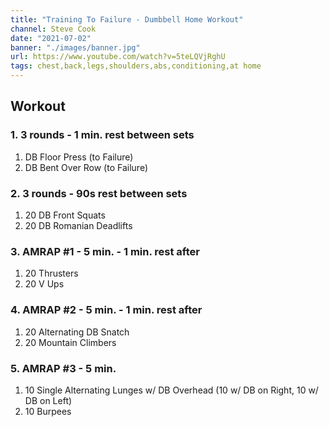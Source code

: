 ```yaml
---
title: "Training To Failure - Dumbbell Home Workout"
channel: Steve Cook
date: "2021-07-02"
banner: "./images/banner.jpg"
url: https://www.youtube.com/watch?v=5teLQVjRghU
tags: chest,back,legs,shoulders,abs,conditioning,at home
---
```


## Workout
### 1. 3 rounds - 1 min. rest between sets
  1. DB Floor Press (to Failure)
  2. DB Bent Over Row (to Failure)

### 2. 3 rounds - 90s rest between sets
  1. 20 DB Front Squats
  2. 20 DB Romanian Deadlifts

### 3. AMRAP #1 - 5 min. - 1 min. rest after
  1. 20 Thrusters
  2. 20 V Ups

### 4. AMRAP #2 - 5 min. - 1 min. rest after
  1. 20 Alternating DB Snatch
  2. 20 Mountain Climbers

### 5. AMRAP #3 - 5 min.
  1. 10 Single Alternating Lunges w/ DB Overhead (10 w/ DB on Right, 10 w/ DB on Left)
  2. 10 Burpees
